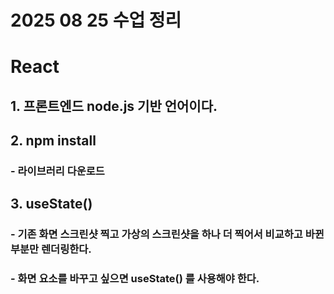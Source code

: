# 2025 08 25 수업 정리
# React
## 1. 프론트엔드 node.js 기반 언어이다.
## 2. npm install
### - 라이브러리 다운로드
## 3. useState()
### - 기존 화면 스크린샷 찍고 가상의 스크린샷을 하나 더 찍어서 비교하고 바뀐 부분만 렌더링한다.
### - 화면 요소를 바꾸고 싶으면 useState() 를 사용해야 한다.
